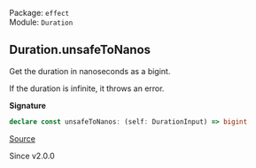 Package: `effect`<br />
Module: `Duration`<br />

## Duration.unsafeToNanos

Get the duration in nanoseconds as a bigint.

If the duration is infinite, it throws an error.

**Signature**

```ts
declare const unsafeToNanos: (self: DurationInput) => bigint
```

[Source](https://github.com/Effect-TS/effect/tree/main/packages/effect/src/Duration.ts#L382)

Since v2.0.0